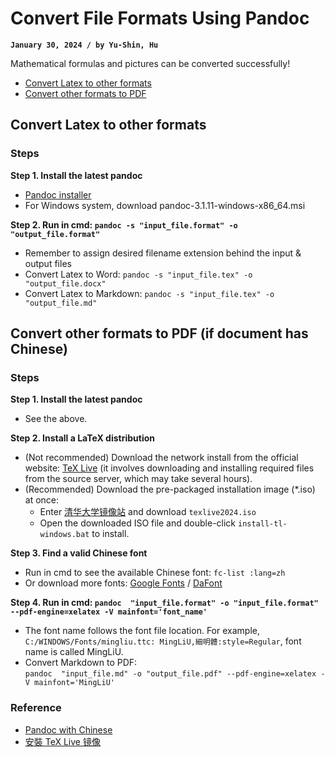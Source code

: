 # Convert File Formats Using Pandoc
**`January 30, 2024 / by Yu-Shin, Hu`**

Mathematical formulas and pictures can be converted successfully!
- [Convert Latex to other formats](#convert-latex-to-other-formats)
- [Convert other formats to PDF](#convert-other-formats-to-pdf)


## Convert Latex to other formats

### Steps

**Step 1. Install the latest pandoc**
-   [Pandoc installer](https://pandoc.org/installing.html)
-   For Windows system, download pandoc-3.1.11-windows-x86_64.msi

**Step 2. Run in cmd: `pandoc -s "input_file.format" -o "output_file.format"`**
-   Remember to assign desired filename extension behind the input & output files
-   Convert Latex to Word: `pandoc -s "input_file.tex" -o "output_file.docx"`
-   Convert Latex to Markdown: `pandoc -s "input_file.tex" -o "output_file.md"`

## Convert other formats to PDF (if document has Chinese)

### Steps

**Step 1. Install the latest pandoc**
-   See the above.

**Step 2. Install a LaTeX distribution**
-  (Not recommended) Download the network install from the official website: [TeX Live](https://www.tug.org/texlive/quickinstall.html) (it involves downloading and installing required files from the source server, which may take several hours).
-  (Recommended) Download the pre-packaged installation image (*.iso) at once:<br>
    -  Enter [清华大学镜像站](https://mirrors.tuna.tsinghua.edu.cn/CTAN/systems/texlive/Images/) and download `texlive2024.iso`<br>
    -  Open the downloaded ISO file and double-click `install-tl-windows.bat` to install.

**Step 3. Find a valid Chinese font**
-   Run in cmd to see the available Chinese font: `fc-list :lang=zh`
-   Or download more fonts: [Google Fonts](https://fonts.google.com/) / [DaFont](https://www.dafont.com/)

**Step 4. Run in cmd: `pandoc  "input_file.format" -o "input_file.format" --pdf-engine=xelatex -V mainfont='font_name'`**
-   The font name follows the font file location. For example, `C:/WINDOWS/Fonts/mingliu.ttc: MingLiU,細明體:style=Regular`, font name is called MingLiU.
-   Convert Markdown to PDF:<br>
  `pandoc  "input_file.md" -o "output_file.pdf" --pdf-engine=xelatex -V mainfont='MingLiU'`


### Reference
-   [Pandoc with Chinese](https://github.com/jgm/pandoc/wiki/Pandoc-with-Chinese)
-   [安裝 TeX Live 镜像](https://zhuanlan.zhihu.com/p/64555335)

<!-- 
-   [使用 Pandoc 把 Markdown 转为 PDF 文件](https://jdhao.github.io/2017/12/10/pandoc-markdown-with-chinese/)
--!>
